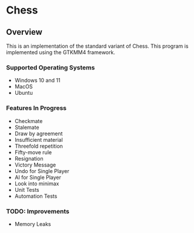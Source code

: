 # Chess

## Overview

This is an implementation of the standard variant of Chess. This program is implemented using the GTKMM4 framework. 

### Supported Operating Systems
- Windows 10 and 11
- MacOS
- Ubuntu

### Features In Progress
- Checkmate
- Stalemate
- Draw by agreement
- Insufficient material
- Threefold repetition
- Fifty-move rule
- Resignation
- Victory Message
- Undo for Single Player
- AI for Single Player
- Look into minimax 
- Unit Tests
- Automation Tests

### TODO: Improvements
- Memory Leaks
